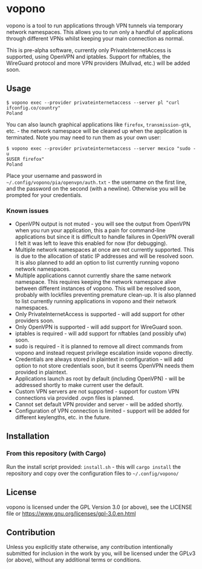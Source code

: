 # vopono

vopono is a tool to run applications through VPN tunnels via temporary
network namespaces. This allows you to run only a handful of
applications through different VPNs whilst keeping your main connection
as normal.

This is pre-alpha software, currently only PrivateInternetAccess is
supported, using OpenVPN and iptables. Support for nftables, the
WireGuard protocol and more VPN providers (Mullvad, etc.) will be added
soon.

## Usage

```
$ vopono exec --provider privateinternetaccess --server pl "curl ifconfig.co/country"
Poland
```

You can also launch graphical applications like `firefox`,
`transmission-gtk`, etc. - the network namespace will be cleaned up when
the application is terminated. Note you may need to run them as your own
user:

```
$ vopono exec --provider privateinternetaccess --server mexico "sudo -u
$USER firefox"
Poland
```

Place your username and password in
`~/.config/vopono/pia/openvpn/auth.txt` - the username on the first
line, and the password on the second (with a newline). Otherwise you
will be prompted for your credentials.

### Known issues

* OpenVPN output is not muted - you will see the output from OpenVPN
  when you run your application, this a pain for command-line
  applications but since it is difficult to handle failures in OpenVPN
  overall I felt it was left to leave this enabled for now (for
  debugging).
* Multiple network namespaces at once are not currently supported. This
  is due to the allocation of static IP addresses and will be resolved
  soon. It is also planned to add an option to list currently running
  vopono network namespaces.
* Multiple applications cannot currently share the same network
  namespace. This requires keeping the network namespace alive between
  different instances of vopono. This will be resolved soon, probably
  with lockfiles preventing premature clean-up. It is also planned to
  list currently running applications in vopono and their network namespaces.
* Only PrivateInternetAccess is supported - will add support for other
  providers soon.
* Only OpenVPN is supported - will add support for WireGuard soon.
* iptables is required - will add support for nftables (and possibly
  ufw) soon.
* sudo is required - it is planned to remove all direct commands from
  vopono and instead request privilege escalation inside vopono directly.
* Credentials are always stored in plaintext in configuration - will add
  option to not store credentials soon, but it seems OpenVPN needs them
  provided in plaintext.
* Applications launch as root by default (including OpenVPN) - will be
  addressed shortly to make current user the default.
* Custom VPN servers are not supported - support for custom VPN
  connections via provided .ovpn files is planned.
* Cannot set default VPN provider and server - will be added shortly.
* Configuration of VPN connection is limited - support will be added for
  different keylengths, etc. in the future.



## Installation

### From this repository (with Cargo)

Run the install script provided: `install.sh` - this will `cargo
install` the repository and copy over the configuration files to
`~/.config/vopono/`

## License

vopono is licensed under the GPL Version 3.0 (or above), see the LICENSE
file or https://www.gnu.org/licenses/gpl-3.0.en.html

## Contribution

Unless you explicitly state otherwise, any contribution intentionally submitted
for inclusion in the work by you, will be licensed under the GPLv3 (or
above), without any additional terms or conditions.
